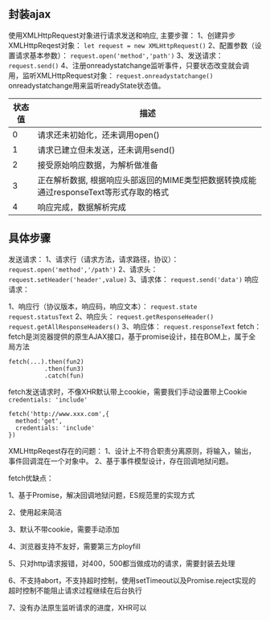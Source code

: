 ## 封装ajax

使用XMLHttpRequest对象进行请求发送和响应, 主要步骤：
1、创建异步XMLHttpReqest对象： `let request = new XMLHttpRequest()`
2、配置参数（设置请求基本参数）： `request.open('method','path')`
3、发送请求： `request.send()`
4、注册onreadystatchange监听事件，只要状态改变就会调用，监听XMLHttpRequest对象： `request.onreadystatchange()`
onreadystatchange用来监听readyState状态值。

| 状态值 | 描述|
| ---- | ---- |
| 0 | 请求还未初始化，还未调用open() |
| 1 | 请求已建立但未发送，还未调用send() |
| 2| 接受原始响应数据，为解析做准备|
| 3| 正在解析数据, 根据响应头部返回的MIME类型把数据转换成能通过responseText等形式存取的格式|
|4|响应完成，数据解析完成|

## 具体步骤

发送请求：
1、请求行（请求方法，请求路径，协议）： `request.open('method','/path')`
2、请求头： `request.setHeader('header',value)`
3、请求体： `request.send('data')`
响应请求：

1、响应行（协议版本，响应码，响应文本）： `request.state`  `request.statusText`
2、响应头： `request.getResponseHeader()`  `request.getAllResponseHeaders()`
3、响应体： `request.responseText`
fetch：
fetch是浏览器提供的原生AJAX接口，基于promise设计，挂在BOM上，属于全局方法

``` 
fetch(...).then(fun2)
          .then(fun3)
          .catch(fun)
```

fetch发送请求时，不像XHR默认带上cookie，需要我们手动设置带上Cookie `credentials: 'include'`

``` 
fetch('http://www.xxx.com',{
  method:'get',
  credentials: 'include'
})
```

XMLHttpReqest存在的问题：
1、设计上不符合职责分离原则，将输入，输出，事件回调混在一个对象中。
2、基于事件模型设计，存在回调地狱问题。

fetch优缺点：

1、基于Promise，解决回调地狱问题，ES规范里的实现方式

2、使用起来简洁

3、默认不带cookie，需要手动添加

4、浏览器支持不友好，需要第三方ployfill

5、只对http请求报错，对400，500都当做成功的请求，需要封装去处理

6、不支持abort，不支持超时控制，使用setTimeout以及Promise.reject实现的超时控制不能阻止请求过程继续在后台执行

7、没有办法原生监听请求的进度，XHR可以
